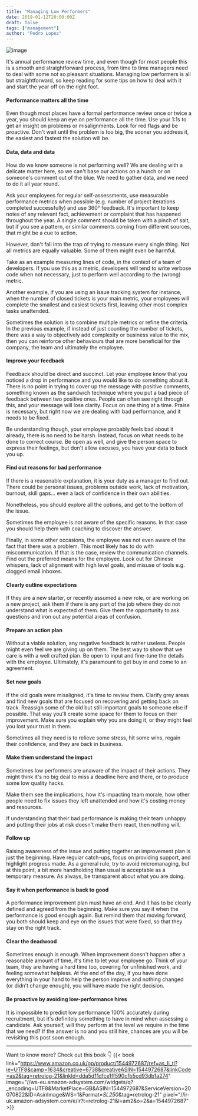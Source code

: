 ```yaml
---
title: "Managing Low Performers"
date: 2019-01-12T20:00:00Z
draft: false
tags: ["management"]
author: "Pedro Lopez"
---
```


![image](/images/managing-low-performers.jpg)

It's annual performance review time, and even though for most people this is a smooth and straightforward process, from time to time managers need to deal with some not so pleasant situations. Managing low performers is all but straightforward, so keep reading for some tips on how to deal with it and start the year off on the right foot.

<!--more-->

#### Performance matters all the time

Even though most places have a formal performance review once or twice a year, you should keep an eye on performance all the time. Use your 1:1s to get an insight on problems or misalignments. Look for red flags and be proactive. Don't wait until the problem is too big, the sooner you address it, the easiest and fastest the solution will be.

#### Data, data and data

How do we know someone is not performing well? We are dealing with a delicate matter here, so we can't base our actions on a hunch or on someone's comment out of the blue. We need to gather data, and we need to do it all year round.

Ask your employees for regular self-assessments, use measurable performance metrics when possible (e.g. number of project iterations completed successfully) and use 360° feedback. It's important to keep notes of any relevant fact, achievement or complaint that has happened throughout the year. A single comment should be taken with a pinch of salt, but if you see a pattern, or similar comments coming from different sources, that might be a cue to action.

However, don't fall into the trap of trying to measure every single thing. Not all metrics are equally valuable. Some of them might even be harmful.

Take as an example measuring lines of code, in the context of a team of developers. If you use this as a metric, developers will tend to write verbose code when not necessary, just to perform well according to the (wrong) metric.

Another example, if you are using an issue tracking system for instance, when the number of closed tickets is your main metric, your employees will complete the smallest and easiest tickets first, leaving other most complex tasks unattended.

Sometimes the solution is to combine multiple metrics or refine the criteria. In the previous example, if instead of just counting the number of tickets, there was a way to objectively add complexity or business value to the mix, then you can reinforce other behaviours that are more beneficial for the company, the team and ultimately the employee.

#### Improve your feedback

Feedback should be direct and succinct. Let your employee know that you noticed a drop in performance and you would like to do something about it. There is no point in trying to cover up the message with positive comments, something known as the sandwich technique where you put a bad piece of feedback between two positive ones. People can often see right through this, and your message will lose clarity. Focus on one thing at a time. Praise is necessary, but right now we are dealing with bad performance, and it needs to be fixed.

Be understanding though, your employee probably feels bad about it already, there is no need to be harsh. Instead, focus on what needs to be done to correct course. Be open as well, and give the person space to express their feelings, but don't allow excuses, you have your data to back you up.

#### Find out reasons for bad performance

If there is a reasonable explanation, it is your duty as a manager to find out. There could be personal issues, problems outside work, lack of motivation, burnout, skill gaps... even a lack of confidence in their own abilities.

Nonetheless, you should explore all the options, and get to the bottom of the issue.

Sometimes the employee is not aware of the specific reasons. In that case you should help them with coaching to discover the answer.

Finally, in some other occasions, the employee was not even aware of the fact that there was a  problem. This most likely has to do with miscommunication. If that is the case, review the communication channels. Find out the preferred means for the employee. Look out for Chinese whispers, lack of alignment with high level goals, and misuse of tools e.g. clogged email inboxes.

#### Clearly outline expectations

If they are a new starter, or recently assumed a new role, or are working on a new project, ask them if there is any part of the job where they do not understand what is expected of them. Give them the opportunity to ask questions and iron out any potential areas of confusion.

#### Prepare an action plan

Without a viable solution, any negative feedback is rather useless. People might even feel we are giving up on them. The best way to show that we care is with a well crafted plan. Be open to input and fine-tune the details with the employee. Ultimately, it's paramount to get buy in and come to an agreement.

#### Set new goals

If the old goals were misaligned, it's time to review them. Clarify grey areas and find new goals that are focused on recovering and getting back on track. Reassign some of the old but still important goals to someone else if possible. That way you'll create some space for them to focus on their improvement. Make sure you explain why you are doing it, or they might feel you lost your trust in them.

Sometimes all they need is to relieve some stress, hit some wins, regain their confidence, and they are back in business.

#### Make them understand the impact

Sometimes low performers are unaware of the impact of their actions. They might think it's no big deal to miss a deadline here and there, or to produce some low quality hacks.

Make them see the implications, how it's impacting team morale, how other people need to fix issues they left unattended and how it's costing money and resources.

If understanding that their bad performance is making their team unhappy and putting their jobs at risk doesn't make them react, then nothing will.

#### Follow up

Raising awareness of the issue and putting together an improvement plan is just the beginning. Have regular catch-ups, focus on providing support, and highlight progress made. As a general rule, try to avoid micromanaging, but at this point, a bit more handholding than usual is acceptable as a temporary measure. As always, be transparent about what you are doing.

#### Say it when performance is back to good

A performance improvement plan must have an end. And it has to be clearly defined and agreed from the beginning. Make sure you say it when the performance is good enough again. But remind them  that moving forward, you both should keep and eye on the issues that were fixed, so that they stay on the right track.

#### Clear the deadwood

Sometimes enough is enough. When improvement doesn't happen after a reasonable amount of time, it's time to let your employee go. Think of your team, they are having a hard time too, covering for unfinished work, and feeling somewhat helpless. At the end of the day, if you have done everything in your hand to help the person improve and nothing changed (or didn't change enough), you will have made the right decision.

#### Be proactive by avoiding low-performance hires

It is impossible to predict low performance 100% accurately during recruitment, but it's definitely something to have in mind when assessing a candidate. Ask yourself, will they perform at the level we require in the time that we need? If the answer is no and you still hire, chances are you will be revisiting this post soon enough.

---

Want to know more? Check out this book 👇
{{< book link="https://www.amazon.co.uk/gp/product/1544972687/ref=as_li_tl?ie=UTF8&camp=1634&creative=6738&creativeASIN=1544972687&linkCode=as2&tag=retrolog-21&linkId=dda5d11dfce1ff590cfb5cd93db1a274" image="//ws-eu.amazon-adsystem.com/widgets/q?_encoding=UTF8&MarketPlace=GB&ASIN=1544972687&ServiceVersion=20070822&ID=AsinImage&WS=1&Format=_SL250_&tag=retrolog-21" pixel="//ir-uk.amazon-adsystem.com/e/ir?t=retrolog-21&l=am2&o=2&a=1544972687" >}}